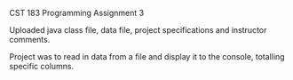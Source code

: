 CST 183 Programming Assignment 3

Uploaded java class file, data file, project specifications and instructor comments.

Project was to read in data from a file and display it to the console, totalling specific columns.
